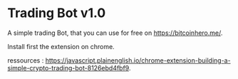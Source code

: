 # Trading Bot v1.0

A simple trading Bot, that you can use for free on https://bitcoinhero.me/.  

Install first the extension on chrome.

ressources : https://javascript.plainenglish.io/chrome-extension-building-a-simple-crypto-trading-bot-8126ebd4fbf9. 

